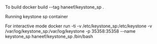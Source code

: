 To build
docker build --tag haneef/keystone_sp .

Running keystone sp container

For interactive mode
docker run -ti -v /etc/keystone_sp:/etc/keystone  -v /var/log/keystone_sp:/var/log/keystone -p 35358:35358  --name keystone_sp haneef/keystone_sp  /bin/bash





